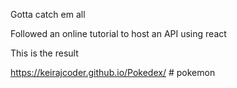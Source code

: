 Gotta catch em all

Followed an online tutorial to host an API using react 

This is the result

https://keirajcoder.github.io/Pokedex/
#   p o k e m o n  
 